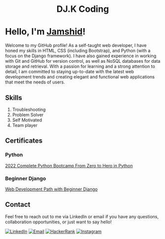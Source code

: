 <h1 align="center">DJ.K Coding</h1>

# Hello, I'm [Jamshid](https://www.linkedin.com/in/jamshid-khamidov)!

Welcome to my GitHub profile! As a self-taught web developer, I have honed my skills in HTML, CSS (including Bootstrap), and Python (with a focus on the Django framework). I have also gained experience in working with Git and GitHub for version control, as well as NoSQL databases for data storage and retrieval. With a passion for learning and a strong attention to detail, I am committed to staying up-to-date with the latest web development trends and creating elegant and functional web applications that meet the needs of users.

## Skills
1. Troubleshooting
2. Problem Solver
3. Self Motivated
4. Team player

## Certificates

### Python
[2022 Complete Python Bootcamp From Zero to Hero in Python](https://www.udemy.com/certificate/UC-5c1a8361-8847-44d9-aed6-e8efc788001e/)
### Beginner Django

[Web Development Path with Beginner Django](https://app.patika.dev/certificates/e0e0c4a7)

## Contact

Feel free to reach out to me via LinkedIn or email if you have any questions, collaboration opportunities, or just want to say hello!

[![LinkedIn](https://img.shields.io/badge/LinkedIn-Connect-blue?style=flat-square&logo=linkedin)]([https://www.linkedin.com/your-profile](https://www.linkedin.com/in/jamshid-khamidov))
[![Email](https://img.shields.io/badge/Email-Contact-red?style=flat-square&logo=gmail)](mailto:khmdvjamshid@gmail.com)
[![HackerRank](https://img.shields.io/badge/HackerRank-Profile-brightgreen?style=flat-square&logo=hackerrank)](https://www.hackerrank.com/khmdvjamshid?hr_r=1)
[![Instagram](https://img.shields.io/badge/Instagram-Follow-blueviolet?style=flat-square&logo=instagram)](https://www.instagram.com/your-profile)

